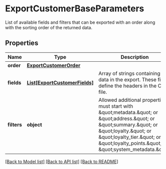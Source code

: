 # ExportCustomerBaseParameters

List of available fields and filters that can be exported with an order along with the sorting order of the returned data.

## Properties
Name | Type | Description | Notes
------------ | ------------- | ------------- | -------------
**order** | [**ExportCustomerOrder**](ExportCustomerOrder.md) |  | [optional] 
**fields** | [**List[ExportCustomerFields]**](ExportCustomerFields.md) | Array of strings containing the data in the export. These fields define the headers in the CSV file. | [optional] 
**filters** | **object** | Allowed additional properties must start with \&quot;metadata.\&quot; or \&quot;address.\&quot; or \&quot;summary.\&quot; or \&quot;loyalty.\&quot; or \&quot;loyalty_tier.\&quot; or \&quot;loyalty_points.\&quot; or \&quot;system_metadata.\&quot; | [optional] 

[[Back to Model list]](../README.md#documentation-for-models) [[Back to API list]](../README.md#documentation-for-api-endpoints) [[Back to README]](../README.md)


